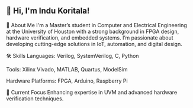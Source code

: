 ## 👋 Hi, I'm Indu Koritala!

<!--
**Indu479/Indu479** is a ✨ _special_ ✨ repository because its `README.md` (this file) appears on your GitHub profile.

fact: ...
-->

🚀 About Me
I'm a Master’s student in Computer and Electrical Engineering at the University of Houston with a strong background in FPGA design, hardware verification, and embedded systems. I’m passionate about developing cutting-edge solutions in IoT, automation, and digital design.

🛠️ Skills
Languages: Verilog, SystemVerilog, C, Python

Tools: Xilinx Vivado, MATLAB, Quartus, ModelSim

Hardware Platforms: FPGA, Arduino, Raspberry Pi

🎯 Current Focus
Enhancing expertise in UVM and advanced hardware verification techniques.

